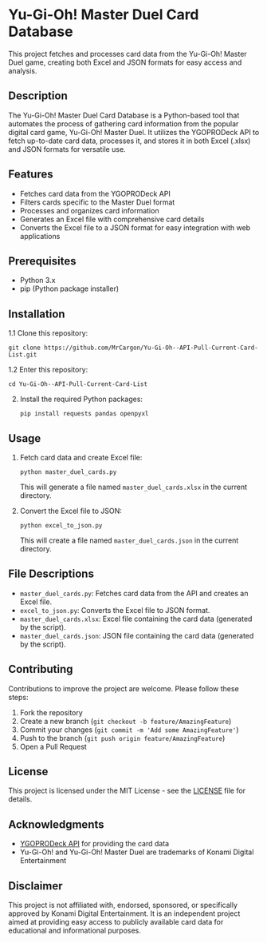 # Yu-Gi-Oh! Master Duel Card Database

This project fetches and processes card data from the Yu-Gi-Oh! Master Duel game, creating both Excel and JSON formats for easy access and analysis.

## Description

The Yu-Gi-Oh! Master Duel Card Database is a Python-based tool that automates the process of gathering card information from the popular digital card game, Yu-Gi-Oh! Master Duel. It utilizes the YGOPRODeck API to fetch up-to-date card data, processes it, and stores it in both Excel (.xlsx) and JSON formats for versatile use.

## Features

- Fetches card data from the YGOPRODeck API
- Filters cards specific to the Master Duel format
- Processes and organizes card information
- Generates an Excel file with comprehensive card details
- Converts the Excel file to a JSON format for easy integration with web applications

## Prerequisites

- Python 3.x
- pip (Python package installer)

## Installation

1.1 Clone this repository:
   ```
   git clone https://github.com/MrCargon/Yu-Gi-Oh--API-Pull-Current-Card-List.git
   ```
1.2 Enter this repository:
   ```
   cd Yu-Gi-Oh--API-Pull-Current-Card-List
   ```

2. Install the required Python packages:
   ```
   pip install requests pandas openpyxl
   ```

## Usage

1. Fetch card data and create Excel file:
   ```
   python master_duel_cards.py
   ```
   This will generate a file named `master_duel_cards.xlsx` in the current directory.

2. Convert the Excel file to JSON:
   ```
   python excel_to_json.py
   ```
   This will create a file named `master_duel_cards.json` in the current directory.

## File Descriptions

- `master_duel_cards.py`: Fetches card data from the API and creates an Excel file.
- `excel_to_json.py`: Converts the Excel file to JSON format.
- `master_duel_cards.xlsx`: Excel file containing the card data (generated by the script).
- `master_duel_cards.json`: JSON file containing the card data (generated by the script).

## Contributing

Contributions to improve the project are welcome. Please follow these steps:

1. Fork the repository
2. Create a new branch (`git checkout -b feature/AmazingFeature`)
3. Commit your changes (`git commit -m 'Add some AmazingFeature'`)
4. Push to the branch (`git push origin feature/AmazingFeature`)
5. Open a Pull Request

## License

This project is licensed under the MIT License - see the [LICENSE](LICENSE) file for details.

## Acknowledgments

- [YGOPRODeck API](https://db.ygoprodeck.com/api-guide/) for providing the card data
- Yu-Gi-Oh! and Yu-Gi-Oh! Master Duel are trademarks of Konami Digital Entertainment

## Disclaimer

This project is not affiliated with, endorsed, sponsored, or specifically approved by Konami Digital Entertainment. It is an independent project aimed at providing easy access to publicly available card data for educational and informational purposes.

